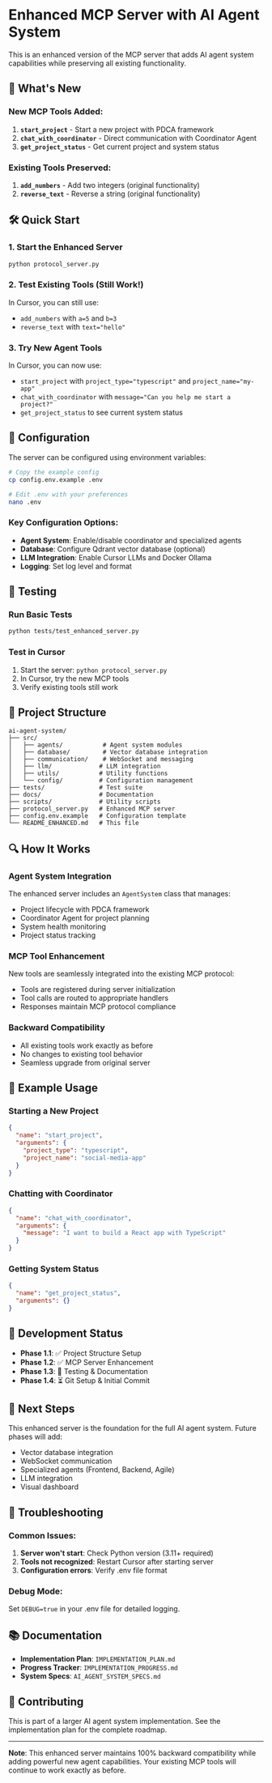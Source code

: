 # Enhanced MCP Server with AI Agent System

This is an enhanced version of the MCP server that adds AI agent system capabilities while preserving all existing functionality.

## 🚀 What's New

### New MCP Tools Added:
1. **`start_project`** - Start a new project with PDCA framework
2. **`chat_with_coordinator`** - Direct communication with Coordinator Agent
3. **`get_project_status`** - Get current project and system status

### Existing Tools Preserved:
1. **`add_numbers`** - Add two integers (original functionality)
2. **`reverse_text`** - Reverse a string (original functionality)

## 🛠️ Quick Start

### 1. Start the Enhanced Server
```bash
python protocol_server.py
```

### 2. Test Existing Tools (Still Work!)
In Cursor, you can still use:
- `add_numbers` with `a=5` and `b=3`
- `reverse_text` with `text="hello"`

### 3. Try New Agent Tools
In Cursor, you can now use:
- `start_project` with `project_type="typescript"` and `project_name="my-app"`
- `chat_with_coordinator` with `message="Can you help me start a project?"`
- `get_project_status` to see current system status

## 🔧 Configuration

The server can be configured using environment variables:

```bash
# Copy the example config
cp config.env.example .env

# Edit .env with your preferences
nano .env
```

### Key Configuration Options:
- **Agent System**: Enable/disable coordinator and specialized agents
- **Database**: Configure Qdrant vector database (optional)
- **LLM Integration**: Enable Cursor LLMs and Docker Ollama
- **Logging**: Set log level and format

## 🧪 Testing

### Run Basic Tests
```bash
python tests/test_enhanced_server.py
```

### Test in Cursor
1. Start the server: `python protocol_server.py`
2. In Cursor, try the new MCP tools
3. Verify existing tools still work

## 📁 Project Structure

```
ai-agent-system/
├── src/
│   ├── agents/           # Agent system modules
│   ├── database/         # Vector database integration
│   ├── communication/    # WebSocket and messaging
│   ├── llm/             # LLM integration
│   ├── utils/           # Utility functions
│   └── config/          # Configuration management
├── tests/               # Test suite
├── docs/                # Documentation
├── scripts/             # Utility scripts
├── protocol_server.py   # Enhanced MCP server
├── config.env.example   # Configuration template
└── README_ENHANCED.md   # This file
```

## 🔍 How It Works

### Agent System Integration
The enhanced server includes an `AgentSystem` class that manages:
- Project lifecycle with PDCA framework
- Coordinator Agent for project planning
- System health monitoring
- Project status tracking

### MCP Tool Enhancement
New tools are seamlessly integrated into the existing MCP protocol:
- Tools are registered during server initialization
- Tool calls are routed to appropriate handlers
- Responses maintain MCP protocol compliance

### Backward Compatibility
- All existing tools work exactly as before
- No changes to existing tool behavior
- Seamless upgrade from original server

## 🎯 Example Usage

### Starting a New Project
```json
{
  "name": "start_project",
  "arguments": {
    "project_type": "typescript",
    "project_name": "social-media-app"
  }
}
```

### Chatting with Coordinator
```json
{
  "name": "chat_with_coordinator",
  "arguments": {
    "message": "I want to build a React app with TypeScript"
  }
}
```

### Getting System Status
```json
{
  "name": "get_project_status",
  "arguments": {}
}
```

## 🚧 Development Status

- **Phase 1.1**: ✅ Project Structure Setup
- **Phase 1.2**: ✅ MCP Server Enhancement
- **Phase 1.3**: 🔄 Testing & Documentation
- **Phase 1.4**: ⏳ Git Setup & Initial Commit

## 🔮 Next Steps

This enhanced server is the foundation for the full AI agent system. Future phases will add:
- Vector database integration
- WebSocket communication
- Specialized agents (Frontend, Backend, Agile)
- LLM integration
- Visual dashboard

## 🐛 Troubleshooting

### Common Issues:
1. **Server won't start**: Check Python version (3.11+ required)
2. **Tools not recognized**: Restart Cursor after starting server
3. **Configuration errors**: Verify .env file format

### Debug Mode:
Set `DEBUG=true` in your .env file for detailed logging.

## 📚 Documentation

- **Implementation Plan**: `IMPLEMENTATION_PLAN.md`
- **Progress Tracker**: `IMPLEMENTATION_PROGRESS.md`
- **System Specs**: `AI_AGENT_SYSTEM_SPECS.md`

## 🤝 Contributing

This is part of a larger AI agent system implementation. See the implementation plan for the complete roadmap.

---

**Note**: This enhanced server maintains 100% backward compatibility while adding powerful new agent capabilities. Your existing MCP tools will continue to work exactly as before.
